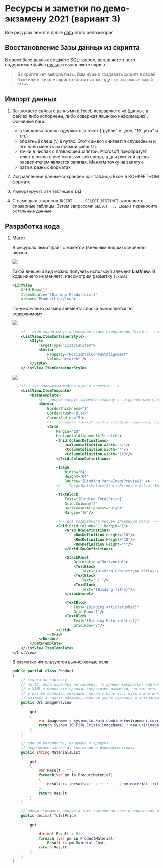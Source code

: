 # Ресурсы и заметки по демо-экзамену 2021 (вариант 3)

Все ресурсы лежат в папке [data](./data) этого репозитория

## Восстановление базы данных из скрипта

В своей базе данных создаёте SQL-запрос, вставляете в него содержимое файла [ms.sql](./data/ms.sql) и выполняете скрипт

>В скрипте нет выбора базы. Вам нужно создавать скрипт в своей базе или в начале скрипта вписать команду `use <название вашей базы>`

## Импорт данных

1. Загружаете файлы с данными в Excel, исправляете их (данные в файлах либо испорчены, либо содержат лишнюю информацию). Основные баги:

    * в числовых полях содержиться текст ("рубли" в цене, "№ цеха" и т.п.)
    * обратный слеш (`\`) в путях. Этот символ считается служебным и его надо менять на прямой слеш (`/`). 
    * точки в числах с плавающей запятой. Microsoft преобразует текст в числа с учетом языковой среды, а для русской среды разделителем является запятая. Меняем точку на запятую
    * дата в разных форматах

2. Исправленные данные сохраняем как таблицы Excel в КОНКРЕТНОМ формате

3. Импортируете эти таблицы в БД

4. С помощью запросов `INSERT .... SELECT DISTINCT` заполняете словарные таблицы. Затем запросами `SELECT ... INSERT` переносите остальные данные

## Разработка кода

1. Макет

    В ресурсах лежит файл с макетом (внешним видом) основного экрана

    ![](./data/product_list_layout.jpg)

    Такой внешний вид можно получить используя элемент **ListView**. В коде ничего не меняетс. Рассмотрим разметку (`.xaml`)

    ```xml
    <ListView
        Grid.Row="1"
        ItemsSource="{Binding ProductList}"
        x:Name="ProductListView">
    ```

    По-умолчанию размер элемента списка вычисляется по содержимому

    ![](./img/de001.png)


    ```xml
        <!-- этим кодом мы устанавливаем стиль отображения Stretch - по ширине -->
        <ListView.ItemContainerStyle>
            <Style 
                TargetType="ListViewItem">
                <Setter 
                    Property="HorizontalContentAlignment"
                    Value="Stretch" />
            </Style>
        </ListView.ItemContainerStyle>
    ```

    ![](./img/de002.png)


    ```xml
        <!-- тут описываем шаблон одного элемента -->
        <ListView.ItemTemplate>
            <DataTemplate>
                <!-- рисуем вокруг элемента границу с загругленными углами -->
                <Border 
                    BorderThickness="1" 
                    BorderBrush="Black" 
                    CornerRadius="5">
                    <!-- основная "сетка" из 3-х столбцов: картинка, содержимое, цена -->
                    <Grid 
                        Margin="10" 
                        HorizontalAlignment="Stretch">
                        <Grid.ColumnDefinitions>
                            <ColumnDefinition Width="64"/>
                            <ColumnDefinition Width="*"/>
                            <ColumnDefinition Width="100"/>
                        </Grid.ColumnDefinitions>

                        <Image
                            Width="64" 
                            Height="64"
                            Source="{Binding Path=ImagePreview}" />
                        <!-- ,TargetNullValue={StaticResource DefaultImage} -->

                        <TextBlock 
                            Text="{Binding TotalPrice}" 
                            Grid.Column="2" 
                            HorizontalAlignment="Right" 
                            Margin="10"/>

                        <!-- для содержимого рисуем вложенную сетку -->
                        <Grid Grid.Column="1" Margin="5">
                            <Grid.RowDefinitions>
                                <RowDefinition Height="20"/>
                                <RowDefinition Height="20"/>
                                <RowDefinition Height="*"/>
                            </Grid.RowDefinitions>

                            <StackPanel
                                Orientation="Horizontal">
                                <TextBlock 
                                    Text="{Binding ProductType.Title}"/>
                                <TextBlock 
                                    Text=" | "/>
                                <TextBlock 
                                    Text="{Binding Title}"/>
                            </StackPanel>

                            <TextBlock 
                                Text="{Binding ArticleNumber}" 
                                Grid.Row="1"/>
                            <TextBlock 
                                Text="{Binding MaterialsList}" 
                                Grid.Row="2"/>
                        </Grid>
                    </Grid>
                </Border>
            </DataTemplate>
        </ListView.ItemTemplate>
    </ListView>
    ```

    В разметке используются вычисляемые поля:

    ```cs
    public partial class Product
    {
        // ссылка на картинку
        // по ТЗ, если картинка не найдена, то должна выводиться картинка по-умолчанию
        // в XAML-е можно это сделать средствами разметки, но там есть условие что вместо ссылки на картинку получен NULL
        // у нас же возможна ситуация, когда в базе есть путь к картинке, но самой картинки в каталоге нет
        // поэтому я сделал проверку наличия файла картинки и возвращаю картинку по-умолчанию, если нужной нет 
        public Uri ImagePreview
        {
            get
            {
                var imageName = System.IO.Path.Combine(Environment.CurrentDirectory, Image ?? "");
                return System.IO.File.Exists(imageName) ? new Uri(imageName) : new Uri("pack://application:,,,/Images/picture.png");
            }
        }

        // список материалов, входящих в продукт
        // перебираем записи из коллекции и формируем строку
        public string MaterialsList
        {
            get
            {
                var Result = "";
                foreach(var pm in ProductMaterial)
                {
                    Result += (Result=="" ? "" : ", ")+pm.Material.Title;
                }
                return Result;
            }
        }

        // общую стоимость продукта тоже считаем по цене и количеству используемых материалов
        public decimal TotalPrice
        {
            get
            {
                decimal Result = 0;
                foreach (var pm in ProductMaterial)
                    Result += pm.Material.Cost;
                return Result;
            }
        }
    }
    ```
